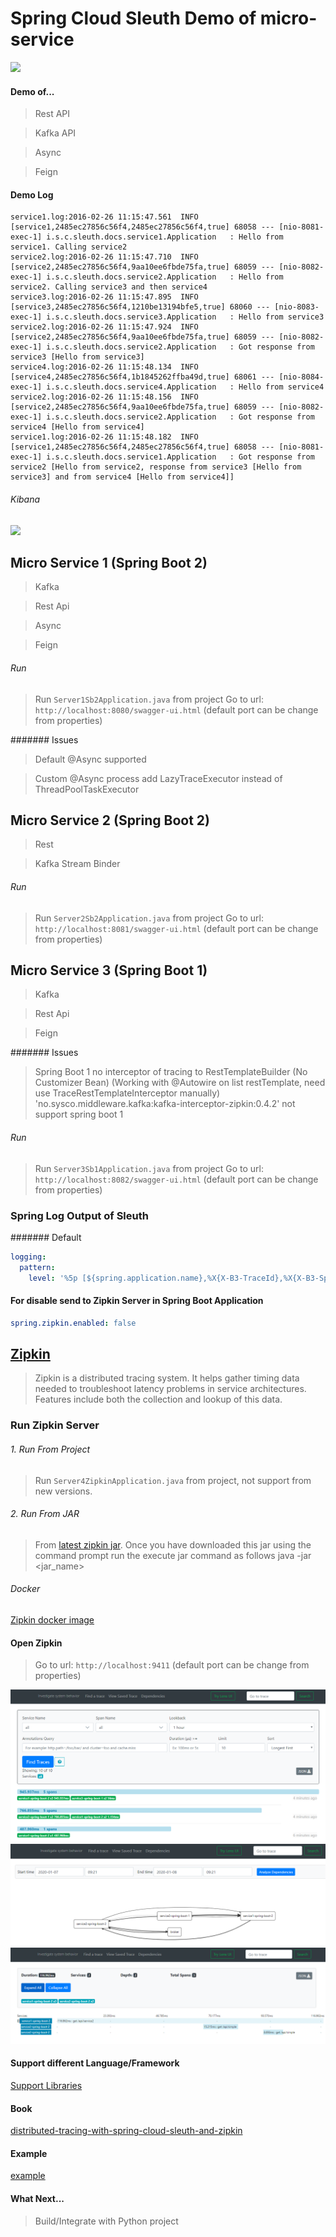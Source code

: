 # Spring Cloud Sleuth Demo of micro-service 

![](https://raw.githubusercontent.com/spring-cloud/spring-cloud-sleuth/master/docs/src/main/asciidoc/images/trace-id.png)

#### Demo of...
> Rest API

> Kafka API

> Async

> Feign

#### Demo Log
```log
service1.log:2016-02-26 11:15:47.561  INFO [service1,2485ec27856c56f4,2485ec27856c56f4,true] 68058 --- [nio-8081-exec-1] i.s.c.sleuth.docs.service1.Application   : Hello from service1. Calling service2
service2.log:2016-02-26 11:15:47.710  INFO [service2,2485ec27856c56f4,9aa10ee6fbde75fa,true] 68059 --- [nio-8082-exec-1] i.s.c.sleuth.docs.service2.Application   : Hello from service2. Calling service3 and then service4
service3.log:2016-02-26 11:15:47.895  INFO [service3,2485ec27856c56f4,1210be13194bfe5,true] 68060 --- [nio-8083-exec-1] i.s.c.sleuth.docs.service3.Application   : Hello from service3
service2.log:2016-02-26 11:15:47.924  INFO [service2,2485ec27856c56f4,9aa10ee6fbde75fa,true] 68059 --- [nio-8082-exec-1] i.s.c.sleuth.docs.service2.Application   : Got response from service3 [Hello from service3]
service4.log:2016-02-26 11:15:48.134  INFO [service4,2485ec27856c56f4,1b1845262ffba49d,true] 68061 --- [nio-8084-exec-1] i.s.c.sleuth.docs.service4.Application   : Hello from service4
service2.log:2016-02-26 11:15:48.156  INFO [service2,2485ec27856c56f4,9aa10ee6fbde75fa,true] 68059 --- [nio-8082-exec-1] i.s.c.sleuth.docs.service2.Application   : Got response from service4 [Hello from service4]
service1.log:2016-02-26 11:15:48.182  INFO [service1,2485ec27856c56f4,2485ec27856c56f4,true] 68058 --- [nio-8081-exec-1] i.s.c.sleuth.docs.service1.Application   : Got response from service2 [Hello from service2, response from service3 [Hello from service3] and from service4 [Hello from service4]]
```
###### Kibana
![](https://raw.githubusercontent.com/spring-cloud/spring-cloud-sleuth/master/docs/src/main/asciidoc/images/kibana.png)

## Micro Service 1 (Spring Boot 2)
> Kafka 

> Rest Api

> Async

> Feign

###### Run
> Run `Server1Sb2Application.java` from project
> Go to url: `http://localhost:8080/swagger-ui.html` (default port can be change from properties)

####### Issues
> Default @Async supported

> Custom @Async process add LazyTraceExecutor instead of ThreadPoolTaskExecutor

## Micro Service 2 (Spring Boot 2)
> Rest

> Kafka Stream Binder

###### Run
> Run `Server2Sb2Application.java` from project
> Go to url: `http://localhost:8081/swagger-ui.html` (default port can be change from properties)

## Micro Service 3 (Spring Boot 1)
> Kafka

> Rest Api

> Feign

####### Issues
> Spring Boot 1 no interceptor of tracing to RestTemplateBuilder (No Customizer Bean) (Working with @Autowire on list restTemplate, need use TraceRestTemplateInterceptor manually)
> 'no.sysco.middleware.kafka:kafka-interceptor-zipkin:0.4.2' not support spring boot 1

###### Run
> Run `Server3Sb1Application.java` from project
> Go to url: `http://localhost:8082/swagger-ui.html` (default port can be change from properties)


### Spring Log Output of Sleuth
####### Default
```yaml
logging:
  pattern:
    level: '%5p [${spring.application.name},%X{X-B3-TraceId},%X{X-B3-SpanId},%X{X-Span-Export}]'
```

#### For disable send to Zipkin Server in Spring Boot Application
```yaml
spring.zipkin.enabled: false
```

## [Zipkin](https://zipkin.io/)
> Zipkin is a distributed tracing system. It helps gather timing data needed to troubleshoot latency problems in service architectures. 
> Features include both the collection and lookup of this data.

### Run Zipkin Server

###### 1. Run From Project
> Run `Server4ZipkinApplication.java` from project, not support from new versions.

###### 2. Run From JAR
> From [latest zipkin jar](https://search.maven.org/remote_content?g=io.zipkin.java&a=zipkin-server&v=LATEST&c=exec). 
> Once you have downloaded this jar using the command prompt run the execute jar command as follows
> java -jar <jar_name>

###### Docker 
[Zipkin docker image](https://hub.docker.com/r/openzipkin/zipkin/) 

#### Open Zipkin
> Go to url: `http://localhost:9411` (default port can be change from properties)

![](./demo/zipkin_find_trace.PNG)
![](./demo/zipkin_dependencies.PNG)
![](./demo/zipkin_go_to_trace.PNG)

#### Support different Language/Framework
[Support Libraries](https://zipkin.io/pages/tracers_instrumentation.html)

#### Book
[distributed-tracing-with-spring-cloud-sleuth-and-zipkin](https://livebook.manning.com/book/exploring-microservice-development/2-chapter-9-distributed-tracing-with-spring-cloud-sleuth-and-zipkin/)

#### Example
[example](https://www.javainuse.com/spring/cloud-sleuth)


#### What Next...
> Build/Integrate with Python project